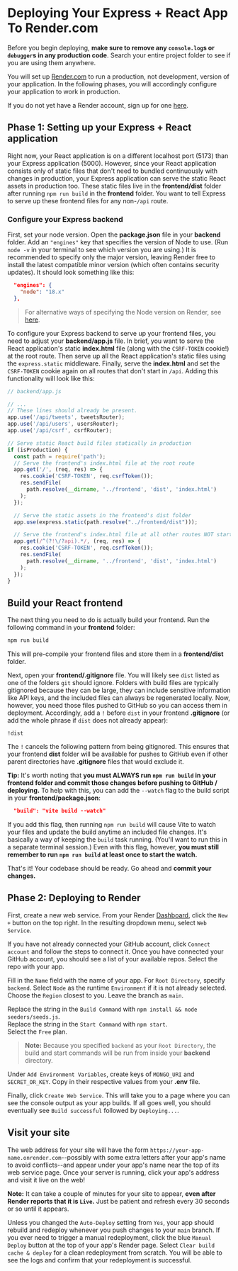 # Deploying Your Express + React App To Render.com

Before you begin deploying, **make sure to remove any `console.log`s or
`debugger`s in any production code**. Search your entire project folder to see
if you are using them anywhere.

You will set up [Render.com] to run a production, not development, version of
your application. In the following phases, you will accordingly configure your
application to work in production.

If you do not yet have a Render account, sign up for one [here][render-signup].

## Phase 1: Setting up your Express + React application

Right now, your React application is on a different localhost port (5173) than
your Express application (5000). However, since your React application consists
only of static files that don't need to bundled continuously with changes in
production, your Express application can serve the static React assets in
production too. These static files live in the __frontend/dist__ folder after
running `npm run build` in the __frontend__ folder. You want to tell Express to
serve up these frontend files for any non-`/api` route.

### Configure your Express backend

First, set your node version. Open the __package.json__ file in your __backend__
folder. Add an `"engines"` key that specifies the version of Node to use. (Run
`node -v` in your terminal to see which version you are using.) It is
recommended to specify only the major version, leaving Render free to install
the latest compatible minor version (which often contains security updates). It
should look something like this:

```json
  "engines": {
    "node": "18.x"
  },
```

> For alternative ways of specifying the Node version on Render, see
> [here][render-node].

To configure your Express backend to serve up your frontend files, you need to
adjust your __backend/app.js__ file. In brief, you want to serve the React
application's static __index.html__ file (along with the `CSRF-TOKEN` cookie!)
at the root route. Then serve up all the React application's static files using
the `express.static` middleware. Finally, serve the __index.html__ and set the
`CSRF-TOKEN` cookie again on all routes that don't start in `/api`. Adding this
functionality will look like this:

```js
// backend/app.js

// ...
// These lines should already be present.
app.use('/api/tweets', tweetsRouter);
app.use('/api/users', usersRouter);
app.use('/api/csrf', csrfRouter);

// Serve static React build files statically in production
if (isProduction) {
  const path = require('path');
  // Serve the frontend's index.html file at the root route
  app.get('/', (req, res) => {
    res.cookie('CSRF-TOKEN', req.csrfToken());
    res.sendFile(
      path.resolve(__dirname, '../frontend', 'dist', 'index.html')
    );
  });

  // Serve the static assets in the frontend's dist folder
  app.use(express.static(path.resolve("../frontend/dist")));

  // Serve the frontend's index.html file at all other routes NOT starting with /api
  app.get(/^(?!\/?api).*/, (req, res) => {
    res.cookie('CSRF-TOKEN', req.csrfToken());
    res.sendFile(
      path.resolve(__dirname, '../frontend', 'dist', 'index.html')
    );
  });
}
```

## Build your React frontend

The next thing you need to do is actually build your frontend. Run the following
command in your __frontend__ folder:

```sh
npm run build
```

This will pre-compile your frontend files and store them in a __frontend/dist__
folder.

Next, open your __frontend/.gitignore__ file. You will likely see `dist` listed
as one of the folders `git` should ignore. Folders with build files are
typically gitignored because they can be large, they can include sensitive
information like API keys, and the included files can always be regenerated
locally. Now, however, you need those files pushed to GitHub so you can access
them in deployment. Accordingly, add a `!` before `dist` in your frontend
__.gitignore__ (or add the whole phrase if `dist` does not already appear):

```plaintext
!dist
```

The `!` cancels the following pattern from being gitignored. This ensures that
your frontend __dist__ folder will be available for pushes to GitHub even if
other parent directories have __.gitignore__ files that would exclude it.

**Tip:** It's worth noting that **you must ALWAYS run `npm run build` in your
__frontend__ folder and commit those changes before pushing to GitHub /
deploying.** To help with this, you can add the `--watch` flag to the build
script in your __frontend/package.json__:

```json
  "build": "vite build --watch"
```

If you add this flag, then running `npm run build` will cause Vite to watch your
files and update the build anytime an included file changes. It's basically a
way of keeping the `build` task running. (You'll want to run this in a separate
terminal session.) Even with this flag, however, **you must still remember to
run `npm run build` at least once to start the watch.**

That's it! Your codebase should be ready. Go ahead and **commit your changes.**

## Phase 2: Deploying to Render

First, create a new web service. From your Render [Dashboard], click the `New +`
button on the top right. In the resulting dropdown menu, select `Web Service`.

If you have not already connected your GitHub account, click `Connect account`
and follow the steps to connect it. Once you have connected your GitHub account,
you should see a list of your available repos. Select the repo with your app.

Fill in the `Name` field with the name of your app. For `Root Directory`,
specify `backend`. Select `Node` as the runtime `Environment` if it is not
already selected. Choose the `Region` closest to you. Leave the branch as
`main`.

Replace the string in the `Build Command` with `npm install && node
seeders/seeds.js`.  
Replace the string in the `Start Command` with `npm start`.  
Select the `Free` plan.

> **Note:** Because you specified `backend` as your `Root Directory`, the build
> and start commands will be run from inside your __backend__ directory.

Under `Add Environment Variables`, create keys of
  `MONGO_URI` and `SECRET_OR_KEY`. Copy in their respective values from your
  __.env__ file.

Finally, click `Create Web Service`. This will take you to a page where you can
see the console output as your app builds. If all goes well, you should
eventually see `Build successful` followed by `Deploying...`.

## Visit your site

The web address for your site will have the form
`https://your-app-name.onrender.com`--possibly with some extra letters after
your app's name to avoid conflicts--and appear under your app's name near the
top of its web service page. Once your server is running, click your app's
address and visit it live on the web!

**Note:** It can take a couple of minutes for your site to appear, **even after
Render reports that it is `Live`.** Just be patient and refresh every 30 seconds
or so until it appears.

Unless you changed the `Auto-Deploy` setting from `Yes`, your app should rebuild
and redeploy whenever you push changes to your `main` branch. If you ever need
to trigger a manual redeployment, click the blue `Manual Deploy` button at the
top of your app's Render page. Select `Clear build cache & deploy` for a clean
redeployment from scratch. You will be able to see the logs and confirm that
your redeployment is successful.

[Render.com]: https://render.com/
[render-signup]: https://dashboard.render.com/register
[Dashboard]: https://dashboard.render.com/
[render-node]: https://render.com/docs/node-version
